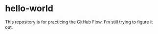 # hello-world
This repository is for practicing the GitHub Flow.
I'm still trying to figure it out.
